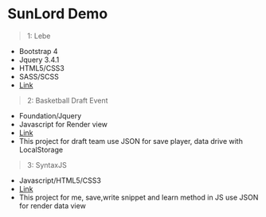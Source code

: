 # SunLord Demo 
> 1: Lebe 
* Bootstrap 4
* Jquery 3.4.1
* HTML5/CSS3
* SASS/SCSS
* [Link](./lebe/)
>2: Basketball Draft Event
* Foundation/Jquery
* Javascript for Render view
* [Link](./basketballevent/)
* This project for draft team use JSON for save player, data drive with LocalStorage
>3: SyntaxJS
* Javascript/HTML5/CSS3
* [Link](./syntaxJS/)
* This project for me, save,write snippet and learn method in JS use JSON for render data view


